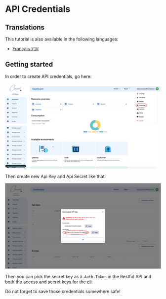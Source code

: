 # API Credentials

## Translations

This tutorial is also available in the following languages:
* [Français 🇫🇷](../../translations/fr/tutorials/api/api_credentials.md)

## Getting started

In order to create API credentials, go here:

![cw_creds_1](../../img/cw_creds_1.png)

Then create new Api Key and Api Secret like that:

![cw_creds_2](../../img/cw_creds_2.png)

Then you can pick the secret key as `X-Auth-Token` in the Restful API and both the access and secret keys for the [cli](../cli/README.md).

Do not forget to save those credentials somewhere safe!
